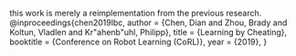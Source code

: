 this work is merely a reimplementation from the previous research. \
@inproceedings{chen2019lbc,
  author    = {Chen, Dian and Zhou, Brady and Koltun, Vladlen and Kr\"ahenb\"uhl, Philipp},
  title     = {Learning by Cheating},
  booktitle = {Conference on Robot Learning (CoRL)},
  year      = {2019},
}